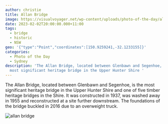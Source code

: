 ```yaml
---
author: christie
title: Allan Bridge
image: https://visualvoyager.net/wp-content/uploads/photo-of-the-day/allan-bridge.jpeg
date: 2023-02-02T20:00:00.000+11:00
tags:
  - bridge
  - historic
  - NSW
geo: '{"type":"Point","coordinates":[150.9259241,-32.1233155]}'
categories:
  - Photo of the Day
  - Sydney
description: 'The Allan Bridge, located between Glenbawn and Segenhoe, is the
  most significant heritage bridge in the Upper Hunter Shire '
---
```


The Allan Bridge, located between Glenbawn and Segenhoe, is the most significant heritage bridge in the Upper Hunter Shire and one of five timber heritage bridges in the Shire. It was constructed in 1937, was washed away in 1955 and reconstructed at a site further downstream. The foundations of the bridge buckled in 2016 due to an overweight truck.

![allan bridge](https://visualvoyager.net/wp-content/uploads/photo-of-the-day/allan-bridge-2.jpeg)
